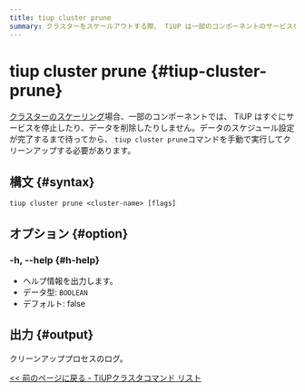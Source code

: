 ```yaml
---
title: tiup cluster prune
summary: クラスターをスケールアウトする際、 TiUP は一部のコンポーネントのサービスを即時に停止したり、データを削除したりしません。データのスケジューリングが完了するまで待ってから、「tiup cluster prune」コマンドを手動で実行してクリーンアップする必要があります。構文は「tiup cluster prune <cluster-name> [flags]」です。オプション「-h, --help」を指定するとヘルプ情報が出力、クリーンアッププロセスのログが出力されます。
---
```


# tiup cluster prune {#tiup-cluster-prune}

[クラスターのスケーリング](/tiup/tiup-component-cluster-scale-in.md)場合、一部のコンポーネントでは、 TiUP はすぐにサービスを停止したり、データを削除したりしません。データのスケジュール設定が完了するまで待ってから、 `tiup cluster prune`コマンドを手動で実行してクリーンアップする必要があります。

## 構文 {#syntax}

```shell
tiup cluster prune <cluster-name> [flags]
```

## オプション {#option}

### -h, --help {#h-help}

-   ヘルプ情報を出力します。
-   データ型: `BOOLEAN`
-   デフォルト: false

## 出力 {#output}

クリーンアッププロセスのログ。

[&lt;&lt; 前のページに戻る - TiUPクラスタコマンド リスト](/tiup/tiup-component-cluster.md#command-list)
